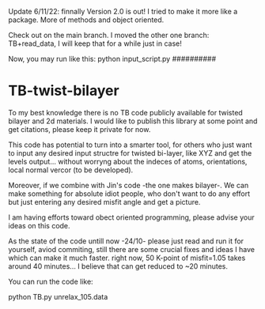 Update 6/11/22: finnally Version 2.0 is out!
I tried to make it more like a package. More of methods and object oriented.

Check out on the main branch. I moved the other one branch: TB+read_data, I will keep that for a while just in case!

Now, you may run like this:
python input_script.py
##########

# TB-twist-bilayer
To my best knowledge there is no TB code publicly available for twisted bilayer and 2d materials. 
I would like to publish this library at some point and get citations, please keep it private for now.

This code has potential to turn into a smarter tool, for others who just want to input any desired input structre for twisted bi-layer, like XYZ and get the levels output...  without worryng about the indeces of atoms, orientations, local normal vercor (to be developed).

Moreover, if we combine with Jin's code -the one makes bilayer-. We can make something for absolute idiot people, who don't want to do any effort but just entering any desired misfit angle and get a picture.

I am having efforts toward obect oriented programming, please advise your ideas on this code.

As the state of the code untill now -24/10-
please just read and run it for yourself, aviod commiting, still there are some crucial fixes and ideas I have which can make it much faster. 
right now, 50 K-point of misfit=1.05 takes around 40 minutes... I believe that can get reduced to ~20 minutes.

You can run the code like:

python TB.py unrelax_105.data
